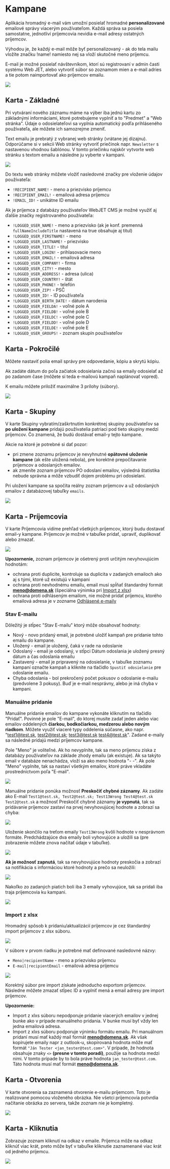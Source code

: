 # Kampane

Aplikácia hromadný e-mail vám umožní posielať hromadné **personalizované** emailové správy viacerým používateľom. Každá správa sa posiela samostatne, jednotliví príjemcovia nevidia e-mail adresy ostatných príjemcov.

Výhodou je, že každý e-mail môže byť personalizovaný - ak do tela mailu vložíte značku !name! namiesto nej sa vloží skutočné meno príjemcu.

E-mail je možné posielať návštevníkom, ktorí sú registrovaní v admin časti systému Web JET, alebo vytvoriť súbor so zoznamom mien a e-mail adries a tie potom naimportovať ako príjemcov emailu.

![](datatable.png)

## Karta - Základné

Pri vytváraní nového záznamu máme na výber iba jednú kartu zo základnými informáciami, ktoré potrebujeme vyplniť a to "Predmet" a "Web stránka". Údaje o odosielateľovi sa vyplnia automatický podľa prihláseného používateľa, ale môžete ich samozrejme zmeniť.

Text emailu je prebratý z vybranej web stránky (vrátane jej dizajnu). Odporúčame si v sekcii Web stránky vytvoriť priečinok napr. ```Newsletter``` s nastavenou vhodnou šablónou. V tomto priečinku najskôr vytvorte web stránku s textom emailu a následne ju vyberte v kampani.

![](editor.png)

Do textu web stránky môžete vložiť nasledovné značky pre vloženie údajov používateľa:

- ```!RECIPIENT_NAME!``` - meno a priezvisko príjemcu
- ```!RECIPIENT_EMAIL!``` - emailová adresa príjemcu
- ```!EMAIL_ID!``` - unikátne ID emailu

Ak je príjemca z databázy používateľov WebJET CMS je možné využiť aj ďalšie značky registrovaného používateľa:

- ```!LOGGED_USER_NAME!``` - meno a priezvisko (ak je konf. premenná ```fullNameIncludeTitle``` nastavená na true obsahuje aj titul)
- ```!LOGGED_USER_FIRSTNAME!``` - meno
- ```!LOGGED_USER_LASTNAME!``` - priezvisko
- ```!LOGGED_USER_TITLE!``` - titul
- ```!LOGGED_USER_LOGIN!``` - prihlasovacie meno
- ```!LOGGED_USER_EMAIL!``` - emailová adresa
- ```!LOGGED_USER_COMPANY!``` - firma
- ```!LOGGED_USER_CITY!``` - mesto
- ```!LOGGED_USER_ADDRESS!``` - adresa (ulica)
- ```!LOGGED_USER_COUNTRY!``` - štát
- ```!LOGGED_USER_PHONE!``` - telefón
- ```!LOGGED_USER_ZIP!``` - PSČ
- ```!LOGGED_USER_ID!``` - ID používateľa
- ```!LOGGED_USER_BIRTH_DATE!``` - dátum narodenia
- ```!LOGGED_USER_FIELDA!``` - voľné pole A
- ```!LOGGED_USER_FIELDB!``` - voľné pole B
- ```!LOGGED_USER_FIELDC!``` - voľné pole C
- ```!LOGGED_USER_FIELDD!``` - voľné pole D
- ```!LOGGED_USER_FIELDE!``` - voľné pole E
- `!LOGGED_USER_GROUPS!` - zoznam skupín používateľov

## Karta - Pokročilé

Môžete nastaviť polia email správy pre odpovedanie, kópiu a skrytú kópiu.

Ak zadáte dátum do poľa začiatok odosielania začnú sa emaily odosielať až po zadanom čase (môžete si teda e-mailovú kampaň naplánovať vopred).

K emailu môžete priložiť maximálne 3 prílohy (súbory).

![](advanced.png)

## Karta - Skupiny

V karte Skupiny vybratím/zaškrtnutím konkrétnej skupiny používateľov sa **po uložení kampane** pridajú používatelia patriaci pod tieto skupiny medzi príjemcov. Čo znamená, že budú dostávať email-y tejto kampane.

Akcie na ktoré je potrebné si dať pozor:

- pri zmene zoznamu príjemcov je nevyhnutné **opätovné uloženie kampane** (ak ešte uložená nebola), pre korektné prepočítavanie príjemcov a odoslaných emailov.
- ak zmeníte zoznam príjemcov PO odoslaní emailov, výsledná štatistika nebude správna a môže vzbudiť dojem problému pri odosielaní.

Pri uložení kampane sa spočíta reálny zoznam príjemcov a už odoslaných emailov z databázovej tabuľky `emails`.

![](users.png)

## Karta - Príjemcovia

V karte Príjemcovia vidíme prehľad všetkých príjemcov, ktorý budu dostavať email-y kampane. Príjemcov je možné v tabuľke pridať, upraviť, duplikovať alebo zmazať.

![](receivers.png)

**Upozornenie,** zoznam príjemcov je ošetrený proti určitým nevyhovujúcim hodnotám:
- ochrana proti duplicite, kontroluje sa duplicita v zadaných emailoch ako aj s tými, ktoré už existujú v kampani
- ochrana proti nevhodnému emailu, email musí spĺňať štandardný formát **meno@domena.sk** (špeciálna výnimka pri [Import z xlsx](#import-z-xlsx))
- ochrana proti odhláseným emailom, nie možné pridať príjemcu, ktorého emailová adresa je v zozname [Odhlásené e-maily](../unsubscribed/README.md)

### Stav E-mailu

Dôležitý je stĺpec "Stav E-mailu" ktorý môže obsahovať hodnoty:

- Nový - novo pridaný email, je potrebné uložiť kampaň pre pridanie tohto emailu do kampane.
- Uložený - email je uložený, čaká v rade na odoslanie
- Odoslaný - email je odoslaný, v stĺpci Dátum odoslania je uložený presný dátum a čas odoslania emailu
- Zastavený - email je pripravený na odosielanie, v tabuľke zoznamu kampaní označte kampaň a kliknite na tlačidlo ```Spustiť odosielanie``` pre odoslanie emailu.
- Chyba odoslania - bol prekročený počet pokusov o odoslanie e-mailu (predvolene 3 pokusy). Buď je e-mail nesprávny, alebo je iná chyba v kampani.

### Manuálne pridanie

Manuálne pridanie emailov do kampane vykonáte kliknutím na tlačidlo "Pridať". Povinné je pole "E-mail", do ktorej musíte zadať jeden alebo viac emailov oddelených **čiarkou, bodkočiarkou, medzerou alebo novým riadkom**. Môžete využiť viaceré typy oddelenia súčasne, ako napr. "test1@test.sk, test2@test.sk; test3@test.sk  test4@test.sk". Zadané e-maily sa následné pridajú medzi príjemcov kampane.

Pole "Meno" je voliteľné. Ak ho nevyplníte, tak sa meno príjemcu získa z databázy používateľov na základe zhody emailu (ak existuje). Ak sa takýto email v databáze nenachádza, vloží sa ako meno hodnota "- -". Ak pole "Meno" vyplníte, tak sa nastaví všetkým emailov, ktoré práve vkladáte prostredníctvom poľa "E-mail".

![](raw-import.png)

Manuálne pridanie ponúka možnosť **Preskočiť chybné záznamy**. Ak zadáte ako E-mail ```Test1@test.sk, Test2@test.sk; Test13Wrong Test4@test.sk Test2@test.sk``` a možnosť Preskočiť chybné záznamy **je vypnutá**, tak sa pridávanie príjemcov zastaví na prvej nevyhovujúcej hodnote a zobrazí sa chyba:

![](recipients_editor_err.png)

Uloženie skončilo na treťom emaily ```Test13Wrong``` kvôli hodnote v nesprávnom formáte. Predchádzajúce dva emaily boli vyhovujúce a uložili sa (pre zobrazenie môžete znova načítať údaje v tabuľke).

![](recipients_A.png)

**Ak je možnosť zapnutá**, tak sa nevyhovujúce hodnoty preskočia a zobrazí sa notifikácia s informáciou ktoré hodnoty a prečo sa neuložili:

![](recipients_notification.png)

Nakoľko zo zadaných piatich boli iba 3 emaily vyhovujúce, tak sa pridali iba traja príjemcovia ku kampani.

![](recipients_B.png)

### Import z xlsx

Hromadný spôsob k pridaniu/aktualizácií príjemcov je cez štandardný import príjemcov z xlsx súboru.

![](xlsx-import.png)

V súbore v prvom riadku je potrebné mať definované nasledovné názvy:

- ```Meno|recipientName``` - meno a priezvisko príjemcu
- ```E-mail|recipientEmail``` - emailová adresa príjemcu

![](xlsx-import-example.png)

Korektný súbor pre import získate jednoducho exportom príjemcov. Následne môžete zmazať stĺpec ID a vyplniť mená a email adresy pre import príjemcov.

**Upozornenie:**

- Import z xlxs súboru nepodporuje pridanie viacerých emailov v jednej bunke ako v prípade manuálneho pridania. V bunke musí byť vždy len jedna emailová adresa.
- Import z xlxs súboru podporuje výnimku formátu emailu. Pri manuálnom pridaní musí mať každý mail formát **meno@domena.sk**. Ak však kopírujete emaily napr z outlook-u, skopírovaná hodnota môže mať formát ```"Ján Tester <jan_tester@test.com>"```. V prípade, že hodnota obsahuje znaky ```<>``` **(presne v tomto poradí)**, použije sa hodnota medzi nimi. V tomto prípade by to bola práve hodnota ```jan_tester@test.com```. Táto hodnota musí mať formát **meno@domena.sk**.

## Karta - Otvorenia

V karte otvorenia sa zaznamená otvorenie e-mailu príjemcom. Toto je realizované pomocou vloženého obrázka. Nie všetci príjemcovia potvrdia načítanie obrázka zo servera, takže zoznam nie je kompletný.

![](opens.png)

## Karta - Kliknutia

Zobrazuje zoznam kliknutí na odkaz v emaile. Príjemca môže na odkaz kliknúť viac krát, preto môže byť v tabuľke kliknutie zaznamenané viac krát od jedného príjemcu.

![](clicks.png)